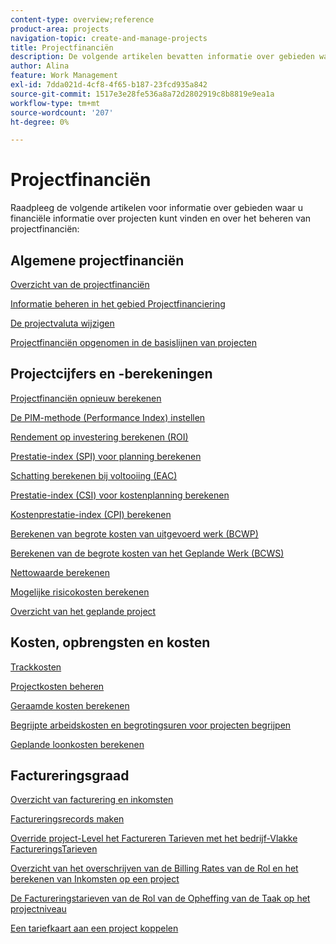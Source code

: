```yaml
---
content-type: overview;reference
product-area: projects
navigation-topic: create-and-manage-projects
title: Projectfinanciën
description: De volgende artikelen bevatten informatie over gebieden waar u financiële informatie over projecten kunt vinden en over hoe te om projectfinanciën te beheren.
author: Alina
feature: Work Management
exl-id: 7dda021d-4cf8-4f65-b187-23fcd935a842
source-git-commit: 1517e3e28fe536a8a72d2802919c8b8819e9ea1a
workflow-type: tm+mt
source-wordcount: '207'
ht-degree: 0%

---
```


# Projectfinanciën

Raadpleeg de volgende artikelen voor informatie over gebieden waar u financiële informatie over projecten kunt vinden en over het beheren van projectfinanciën:

## Algemene projectfinanciën

[Overzicht van de projectfinanciën](../../../manage-work/projects/project-finances/project-finances-overview-1.md)

[Informatie beheren in het gebied Projectfinanciering](../../../manage-work/projects/project-finances/manage-project-finance-area.md)

[De projectvaluta wijzigen](../../../manage-work/projects/project-finances/change-project-currency.md)

[Projectfinanciën opgenomen in de basislijnen van projecten](../../../manage-work/projects/project-finances/project-finances-included-in-project-baselines.md)

## Projectcijfers en -berekeningen

[Projectfinanciën opnieuw berekenen](../../../manage-work/projects/project-finances/recalculate-project-finances.md)

[De PIM-methode (Performance Index) instellen](../../../manage-work/projects/project-finances/set-pim.md)

[Rendement op investering berekenen (ROI)](../../../manage-work/projects/project-finances/calculate-roi.md)

[Prestatie-index (SPI) voor planning berekenen](../../../manage-work/projects/project-finances/calculate-spi.md)

[Schatting berekenen bij voltooiing (EAC)](../../../manage-work/projects/project-finances/calculate-eac.md)

[Prestatie-index (CSI) voor kostenplanning berekenen](../../../manage-work/projects/project-finances/calculate-csi.md)

[Kostenprestatie-index (CPI) berekenen](../../../manage-work/projects/project-finances/calculate-cpi.md)

[Berekenen van begrote kosten van uitgevoerd werk (BCWP)](../../../manage-work/projects/project-finances/calculate-bcwp.md)

[Berekenen van de begrote kosten van het Geplande Werk (BCWS)](../../../manage-work/projects/project-finances/calculate-bcws.md)

[Nettowaarde berekenen](../../../manage-work/projects/project-finances/calculate-net-value.md)

[Mogelijke risicokosten berekenen](../../../manage-work/projects/project-finances/potential-risk-cost.md)

[Overzicht van het geplande project](../../../manage-work/projects/project-finances/project-planned-benefit.md)

## Kosten, opbrengsten en kosten

[Trackkosten](../../../manage-work/projects/project-finances/track-costs.md)

[Projectkosten beheren](../../../manage-work/projects/project-finances/manage-project-expenses.md)

[Geraamde kosten berekenen](../../../manage-work/projects/project-finances/budgeted-cost.md)

[Begrijpte arbeidskosten en begrotingsuren voor projecten begrijpen](../../../manage-work/projects/project-finances/budgeted-labor-cost.md)

[Geplande loonkosten berekenen](../../../manage-work/projects/project-finances/planned-labor-cost.md)

<!--
<p data-mc-conditions="QuicksilverOrClassic.Quicksilver,QuicksilverOrClassic.Draft mode"><a href="../../../manage-work/projects/project-finances/export-billing-record-details.md" class="MCXref xref" xrefformat="{para}">Export billing record details as a PDF file</a> </p>
-->

<!--
<p data-mc-conditions="QuicksilverOrClassic.Draft mode"><a href="../../../manage-work/projects/project-finances/how-workfront-calculates-finances.md" class="MCXref xref" xrefformat="{para}">How Adobe Workfront calculates finances </a> </p>
-->

## Factureringsgraad

[Overzicht van facturering en inkomsten](../../../manage-work/projects/project-finances/billing-and-revenue-overview.md)

[Factureringsrecords maken](../../../manage-work/projects/project-finances/create-billing-records.md)

[Override project-Level het Factureren Tarieven met het bedrijf-Vlakke FactureringsTarieven](../../../manage-work/projects/project-finances/override-project-level-with-company-level-billing-rates.md)

[Overzicht van het overschrijven van de Billing Rates van de Rol en het berekenen van Inkomsten op een project](../../../manage-work/projects/project-finances/override-role-billing-rates-and-calculate-project-revenue.md)

[De Factureringstarieven van de Rol van de Opheffing van de Taak op het projectniveau](../../../manage-work/projects/project-finances/override-job-role-billing-rates-at-the-project-level.md)

[Een tariefkaart aan een project koppelen](/help/quicksilver/manage-work/projects/project-finances/attach-rate-card-to-project.md)
